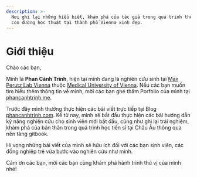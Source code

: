 ```yaml
---
description: >-
  Nơi ghi lại những hiểu biết, khám phá của tác giả trong quá trình theo đuổi
  con đường học thuật tại thành phố Vienna xinh đẹp.
---
```


# Giới thiệu

Chào các bạn,

Mình là **Phan Cảnh Trình**, hiện tại mình đang là nghiên cứu sinh tại [Max Perutz Lab Vienna](https://www.maxperutzlabs.ac.at/about) thuộc [Medical University of Vienna](https://www.meduniwien.ac.at/web/en/about-us/history/). Nếu các bạn muốn tìm hiểu thêm thông tin về mình, mời các bạn ghé thăm Porfolio của mình tại [phancanhtrinh.me](http://phancanhtrinh.me).

Trước đây mình thường thực hiện các bài viết trực tiếp tại Blog [phancanhtrinh.com](htpp://phancanhtrinh.com). Kể từ nay, mình sẽ bắt đầu thực hiện các bài hướng dẫn kỹ năng nghiên cứu cho sinh viên mới bắt đầu, cũng như ghi lại trải nghiệm, khám phá của bản thân trong quá trình học tiến sĩ tại Châu Âu thông qua nền tảng gitbook.

Hi vọng những bài viết của mình sẽ hữu ích đối với các bạn sinh viên, các đồng nghiệp trẻ vừa bước vào nghiên cứu như mình.

Cảm ơn các bạn, mời các bạn cùng khám phá hành trình thú vị của mình nhé!

